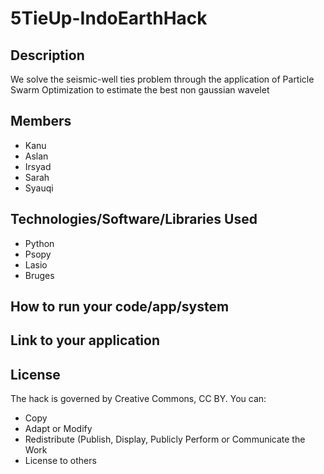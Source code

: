 
   # 5TieUp-IndoEarthHack
   
   ## Description
   We solve the seismic-well ties problem through the application of Particle Swarm Optimization to estimate the best non gaussian  wavelet
   
   ## Members
   - Kanu
   - Aslan
   - Irsyad
   - Sarah
   - Syauqi
   
   ## Technologies/Software/Libraries Used
   - Python
   - Psopy
   - Lasio
   - Bruges
   
   ## How to run your code/app/system
   
   ## Link to your application

## License
The hack is governed by Creative Commons, CC BY. You can:
- Copy
- Adapt or Modify
- Redistribute (Publish, Display, Publicly Perform or Communicate the Work
- License to others

